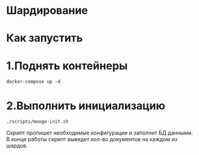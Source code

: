# Шардирование

# Как запустить

# 1.Поднять контейнеры

```shell
docker-compose up -d 
```

# 2.Выполнить инициализацию

```shell
./scripts/mongo-init.sh
```

Скрипт пропишет необходимые конфигурации и заполнит БД данными. В конце работы скрипт выведет кол-во документов на каждом из шардов.